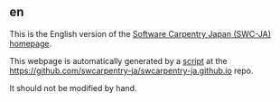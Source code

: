 ## en

This is the English version of the [Software Carpentry Japan (SWC-JA) homepage](https://swcarpentry-ja.github.io/).

This webpage is automatically generated by a [script](https://github.com/swcarpentry-ja/swcarpentry-ja.github.io/blob/main/R/translate.R) at the https://github.com/swcarpentry-ja/swcarpentry-ja.github.io repo.

It should not be modified by hand.
